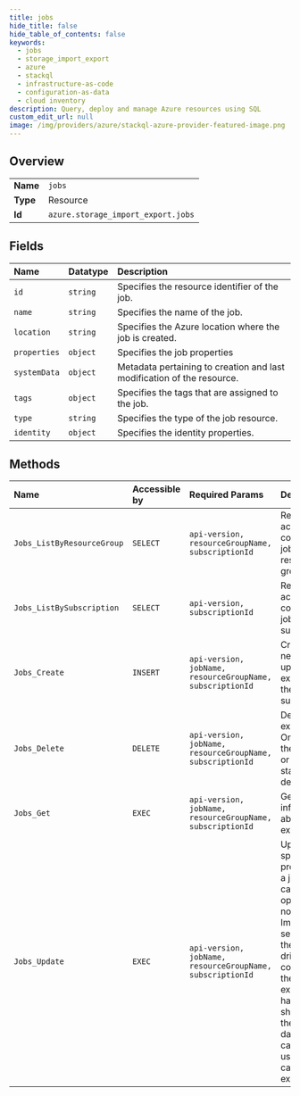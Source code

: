 ```yaml
---
title: jobs
hide_title: false
hide_table_of_contents: false
keywords:
  - jobs
  - storage_import_export
  - azure    
  - stackql
  - infrastructure-as-code
  - configuration-as-data
  - cloud inventory
description: Query, deploy and manage Azure resources using SQL
custom_edit_url: null
image: /img/providers/azure/stackql-azure-provider-featured-image.png
---
```

  
    

## Overview
<table><tbody>
<tr><td><b>Name</b></td><td><code>jobs</code></td></tr>
<tr><td><b>Type</b></td><td>Resource</td></tr>
<tr><td><b>Id</b></td><td><code>azure.storage_import_export.jobs</code></td></tr>
</tbody></table>

## Fields
| Name | Datatype | Description |
|:-----|:---------|:------------|
| `id` | `string` | Specifies the resource identifier of the job. |
| `name` | `string` | Specifies the name of the job. |
| `location` | `string` | Specifies the Azure location where the job is created. |
| `properties` | `object` | Specifies the job properties |
| `systemData` | `object` | Metadata pertaining to creation and last modification of the resource. |
| `tags` | `object` | Specifies the tags that are assigned to the job. |
| `type` | `string` | Specifies the type of the job resource. |
| `identity` | `object` | Specifies the identity properties.  |
## Methods
| Name | Accessible by | Required Params | Description |
|:-----|:--------------|:----------------|:------------|
| `Jobs_ListByResourceGroup` | `SELECT` | `api-version, resourceGroupName, subscriptionId` | Returns all active and completed jobs in a resource group. |
| `Jobs_ListBySubscription` | `SELECT` | `api-version, subscriptionId` | Returns all active and completed jobs in a subscription. |
| `Jobs_Create` | `INSERT` | `api-version, jobName, resourceGroupName, subscriptionId` | Creates a new job or updates an existing job in the specified subscription. |
| `Jobs_Delete` | `DELETE` | `api-version, jobName, resourceGroupName, subscriptionId` | Deletes an existing job. Only jobs in the Creating or Completed states can be deleted. |
| `Jobs_Get` | `EXEC` | `api-version, jobName, resourceGroupName, subscriptionId` | Gets information about an existing job. |
| `Jobs_Update` | `EXEC` | `api-version, jobName, resourceGroupName, subscriptionId` | Updates specific properties of a job. You can call this operation to notify the Import/Export service that the hard drives comprising the import or export job have been shipped to the Microsoft data center. It can also be used to cancel an existing job. |
